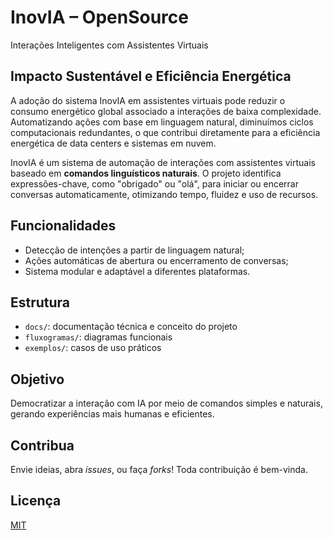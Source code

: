 # InovIA – OpenSource
Interações Inteligentes com Assistentes Virtuais

## Impacto Sustentável e Eficiência Energética

A adoção do sistema InovIA em assistentes virtuais pode reduzir o consumo energético global associado a interações de baixa complexidade. Automatizando ações com base em linguagem natural, diminuímos ciclos computacionais redundantes, o que contribui diretamente para a eficiência energética de data centers e sistemas em nuvem.

InovIA é um sistema de automação de interações com assistentes virtuais baseado em **comandos linguísticos naturais**. O projeto identifica expressões-chave, como "obrigado" ou "olá", para iniciar ou encerrar conversas automaticamente, otimizando tempo, fluidez e uso de recursos.

## Funcionalidades
- Detecção de intenções a partir de linguagem natural;
- Ações automáticas de abertura ou encerramento de conversas;
- Sistema modular e adaptável a diferentes plataformas.

## Estrutura
- `docs/`: documentação técnica e conceito do projeto
- `fluxogramas/`: diagramas funcionais
- `exemplos/`: casos de uso práticos

## Objetivo
Democratizar a interação com IA por meio de comandos simples e naturais, gerando experiências mais humanas e eficientes.

## Contribua
Envie ideias, abra *issues*, ou faça *forks*! Toda contribuição é bem-vinda.

## Licença
[MIT](LICENSE)
